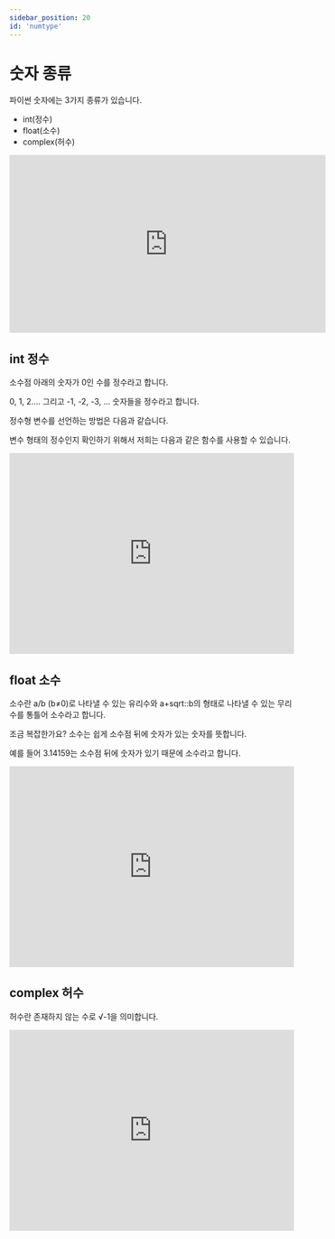 ```yaml
---
sidebar_position: 20
id: 'numtype'
---
```


# 숫자 종류

파이썬 숫자에는 3가지 종류가 있습니다.

- int(정수)
- float(소수)
- complex(허수)

<iframe width="560" height="315" src="https://www.youtube.com/embed/NhzBkfhAb3g" title="YouTube video player" frameborder="0" allow="accelerometer; autoplay; clipboard-write; encrypted-media; gyroscope; picture-in-picture" allowfullscreen></iframe>

## int 정수

소수점 아래의 숫자가 0인 수를 정수라고 합니다.

0, 1, 2…. 그리고 -1, -2, -3, ... 숫자들을 정수라고 합니다.

정수형 변수를 선언하는 방법은 다음과 같습니다.

변수 형태의 정수인지 확인하기 위해서 저희는 다음과 같은 함수를 사용할 수 있습니다.

<iframe src="https://trinket.io/embed/python3/0856d3ad88" width="100%" height="356" frameborder="0" marginwidth="0" marginheight="0" allowfullscreen></iframe>

## float 소수

소수란 a/b (b≠0)로 나타낼 수 있는 유리수와 a+sqrt::b의 형태로 나타낼 수 있는 무리수를 통틀어 소수라고 합니다.

조금 복잡한가요? 소수는 쉽게 소수점 뒤에 숫자가 있는 숫자를 뜻합니다.

예를 들어 3.14159는 소수점 뒤에 숫자가 있기 때문에 소수라고 합니다.

<iframe src="https://trinket.io/embed/python3/e726e404fa" width="100%" height="356" frameborder="0" marginwidth="0" marginheight="0" allowfullscreen></iframe>

## complex 허수

허수란 존재하지 않는 수로 √-1을 의미합니다.

<iframe src="https://trinket.io/embed/python3/aac1e0774c" width="100%" height="356" frameborder="0" marginwidth="0" marginheight="0" allowfullscreen></iframe>
